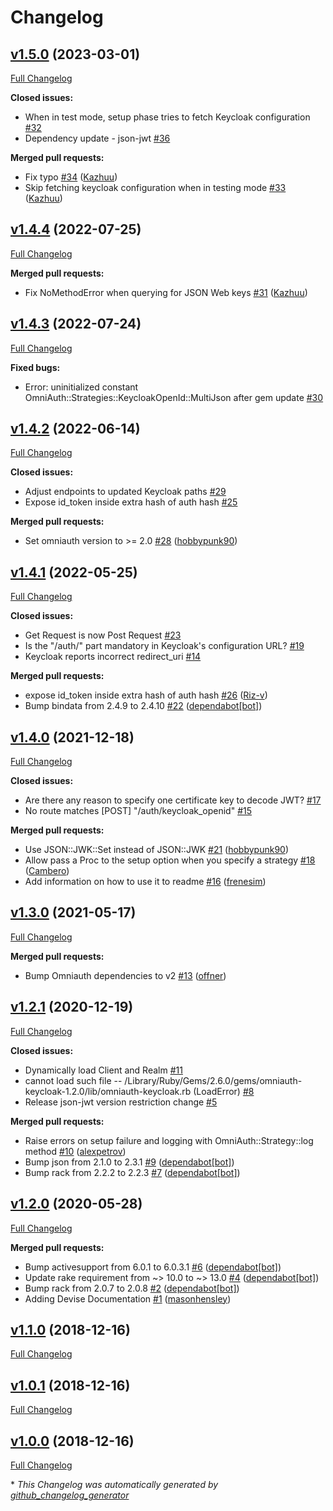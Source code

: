 # Changelog

## [v1.5.0](https://github.com/ccrockett/omniauth-keycloak/tree/v1.5.0) (2023-03-01)

[Full Changelog](https://github.com/ccrockett/omniauth-keycloak/compare/v1.4.4...v1.5.0)

**Closed issues:**

- When in test mode, setup phase tries to fetch Keycloak configuration [\#32](https://github.com/ccrockett/omniauth-keycloak/issues/32)
- Dependency update - json-jwt [\#36](https://github.com/ccrockett/omniauth-keycloak/issues/36)

**Merged pull requests:**

- Fix typo [\#34](https://github.com/ccrockett/omniauth-keycloak/pull/34) ([Kazhuu](https://github.com/Kazhuu))
- Skip fetching keycloak configuration when in testing mode [\#33](https://github.com/ccrockett/omniauth-keycloak/pull/33) ([Kazhuu](https://github.com/Kazhuu))

## [v1.4.4](https://github.com/ccrockett/omniauth-keycloak/tree/v1.4.4) (2022-07-25)

[Full Changelog](https://github.com/ccrockett/omniauth-keycloak/compare/v1.4.3...v1.4.4)

**Merged pull requests:**

- Fix NoMethodError when querying for JSON Web keys [\#31](https://github.com/ccrockett/omniauth-keycloak/pull/31) ([Kazhuu](https://github.com/Kazhuu))

## [v1.4.3](https://github.com/ccrockett/omniauth-keycloak/tree/v1.4.3) (2022-07-24)

[Full Changelog](https://github.com/ccrockett/omniauth-keycloak/compare/v1.4.2...v1.4.3)

**Fixed bugs:**

- Error: uninitialized constant OmniAuth::Strategies::KeycloakOpenId::MultiJson after gem update [\#30](https://github.com/ccrockett/omniauth-keycloak/issues/30)

## [v1.4.2](https://github.com/ccrockett/omniauth-keycloak/tree/v1.4.2) (2022-06-14)

[Full Changelog](https://github.com/ccrockett/omniauth-keycloak/compare/v1.4.1...v1.4.2)

**Closed issues:**

- Adjust endpoints to updated Keycloak paths [\#29](https://github.com/ccrockett/omniauth-keycloak/issues/29)
- Expose id\_token inside extra hash of auth hash [\#25](https://github.com/ccrockett/omniauth-keycloak/issues/25)

**Merged pull requests:**

- Set omniauth version to \>= 2.0 [\#28](https://github.com/ccrockett/omniauth-keycloak/pull/28) ([hobbypunk90](https://github.com/hobbypunk90))

## [v1.4.1](https://github.com/ccrockett/omniauth-keycloak/tree/v1.4.1) (2022-05-25)

[Full Changelog](https://github.com/ccrockett/omniauth-keycloak/compare/v1.4.0...v1.4.1)

**Closed issues:**

- Get Request is now Post Request [\#23](https://github.com/ccrockett/omniauth-keycloak/issues/23)
- Is the "/auth/" part mandatory in Keycloak's configuration URL? [\#19](https://github.com/ccrockett/omniauth-keycloak/issues/19)
- Keycloak reports incorrect redirect\_uri [\#14](https://github.com/ccrockett/omniauth-keycloak/issues/14)

**Merged pull requests:**

- expose id\_token inside extra hash of auth hash [\#26](https://github.com/ccrockett/omniauth-keycloak/pull/26) ([Riz-v](https://github.com/Riz-v))
- Bump bindata from 2.4.9 to 2.4.10 [\#22](https://github.com/ccrockett/omniauth-keycloak/pull/22) ([dependabot[bot]](https://github.com/apps/dependabot))

## [v1.4.0](https://github.com/ccrockett/omniauth-keycloak/tree/v1.4.0) (2021-12-18)

[Full Changelog](https://github.com/ccrockett/omniauth-keycloak/compare/v1.3.0...v1.4.0)

**Closed issues:**

- Are there any reason to specify one certificate key to decode JWT? [\#17](https://github.com/ccrockett/omniauth-keycloak/issues/17)
- No route matches \[POST\] "/auth/keycloak\_openid" [\#15](https://github.com/ccrockett/omniauth-keycloak/issues/15)

**Merged pull requests:**

- Use JSON::JWK::Set instead of JSON::JWK [\#21](https://github.com/ccrockett/omniauth-keycloak/pull/21) ([hobbypunk90](https://github.com/hobbypunk90))
- Allow pass a Proc to the setup option when you specify a strategy [\#18](https://github.com/ccrockett/omniauth-keycloak/pull/18) ([Cambero](https://github.com/Cambero))
- Add information on how to use it to readme [\#16](https://github.com/ccrockett/omniauth-keycloak/pull/16) ([frenesim](https://github.com/frenesim))

## [v1.3.0](https://github.com/ccrockett/omniauth-keycloak/tree/v1.3.0) (2021-05-17)

[Full Changelog](https://github.com/ccrockett/omniauth-keycloak/compare/v1.2.1...v1.3.0)

**Merged pull requests:**

- Bump Omniauth dependencies to v2 [\#13](https://github.com/ccrockett/omniauth-keycloak/pull/13) ([offner](https://github.com/offner))

## [v1.2.1](https://github.com/ccrockett/omniauth-keycloak/tree/v1.2.1) (2020-12-19)

[Full Changelog](https://github.com/ccrockett/omniauth-keycloak/compare/v1.2.0...v1.2.1)

**Closed issues:**

- Dynamically load Client and Realm [\#11](https://github.com/ccrockett/omniauth-keycloak/issues/11)
- cannot load such file -- /Library/Ruby/Gems/2.6.0/gems/omniauth-keycloak-1.2.0/lib/omniauth-keycloak.rb \(LoadError\) [\#8](https://github.com/ccrockett/omniauth-keycloak/issues/8)
- Release json-jwt version restriction change [\#5](https://github.com/ccrockett/omniauth-keycloak/issues/5)

**Merged pull requests:**

- Raise errors on setup failure and logging with OmniAuth::Strategy::log method [\#10](https://github.com/ccrockett/omniauth-keycloak/pull/10) ([alexpetrov](https://github.com/alexpetrov))
- Bump json from 2.1.0 to 2.3.1 [\#9](https://github.com/ccrockett/omniauth-keycloak/pull/9) ([dependabot[bot]](https://github.com/apps/dependabot))
- Bump rack from 2.2.2 to 2.2.3 [\#7](https://github.com/ccrockett/omniauth-keycloak/pull/7) ([dependabot[bot]](https://github.com/apps/dependabot))

## [v1.2.0](https://github.com/ccrockett/omniauth-keycloak/tree/v1.2.0) (2020-05-28)

[Full Changelog](https://github.com/ccrockett/omniauth-keycloak/compare/v1.1.0...v1.2.0)

**Merged pull requests:**

- Bump activesupport from 6.0.1 to 6.0.3.1 [\#6](https://github.com/ccrockett/omniauth-keycloak/pull/6) ([dependabot[bot]](https://github.com/apps/dependabot))
- Update rake requirement from ~\> 10.0 to ~\> 13.0 [\#4](https://github.com/ccrockett/omniauth-keycloak/pull/4) ([dependabot[bot]](https://github.com/apps/dependabot))
- Bump rack from 2.0.7 to 2.0.8 [\#2](https://github.com/ccrockett/omniauth-keycloak/pull/2) ([dependabot[bot]](https://github.com/apps/dependabot))
- Adding Devise Documentation [\#1](https://github.com/ccrockett/omniauth-keycloak/pull/1) ([masonhensley](https://github.com/masonhensley))

## [v1.1.0](https://github.com/ccrockett/omniauth-keycloak/tree/v1.1.0) (2018-12-16)

[Full Changelog](https://github.com/ccrockett/omniauth-keycloak/compare/v1.0.1...v1.1.0)

## [v1.0.1](https://github.com/ccrockett/omniauth-keycloak/tree/v1.0.1) (2018-12-16)

[Full Changelog](https://github.com/ccrockett/omniauth-keycloak/compare/v1.0.0...v1.0.1)

## [v1.0.0](https://github.com/ccrockett/omniauth-keycloak/tree/v1.0.0) (2018-12-16)

[Full Changelog](https://github.com/ccrockett/omniauth-keycloak/compare/7877c8a75f9e3f342b49bf808fa69965377d60b5...v1.0.0)



\* *This Changelog was automatically generated by [github_changelog_generator](https://github.com/github-changelog-generator/github-changelog-generator)*

